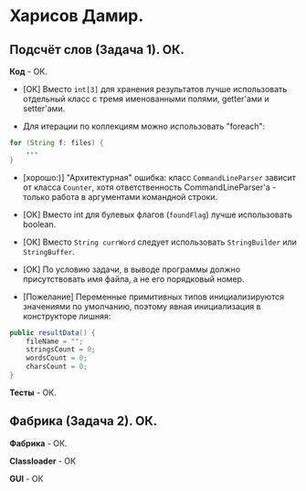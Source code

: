 # Харисов Дамир.

## Подсчёт слов (Задача 1). ОК.

**Код** - ОК.

- [ОК] Вместо `int[3]` для хранения результатов лучше использовать отдельный класс с тремя именованными полями, getter'ами и setter'ами.

- Для итерации по коллекциям можно использовать "foreach":
```Java
for (String f: files) {
	...
}
```

- [хорошо:)] "Архитектурная" ошибка: класс `CommandLineParser` зависит от класса `Counter`, хотя ответственность CommandLineParser'а - только работа в аргументами командной строки.

- [ОК] Вместо int для булевых флагов (`foundFlag`) лучше использовать boolean.

- [ОК] Вместо `String currWord` следует использовать `StringBuilder` или `StringBuffer`.

- [ОК] По условию задачи, в выводе программы должно присутствовать имя файла, а не его порядковый номер.

- [Пожелание] Переменные примитивных типов инициализируются значениями по умолчанию, поэтому явная инициализация в конструкторе лишняя:
```Java
public resultData() {
	fileName = ""; 
	stringsCount = 0;
	wordsCount = 0;
	charsCount = 0;
}   
```

**Тесты** - ОК.

## Фабрика (Задача 2). ОК.

**Фабрика** - ОК.

**Classloader** - ОК

**GUI** - ОК
